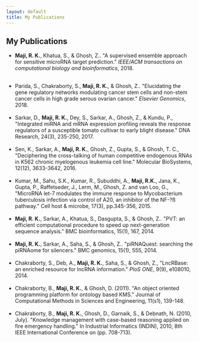 ```yaml
---
layout: default
title: My Publications
---
```

<h2> My Publications </h2>

* **Maji, R. K.**, Khatua, S., & Ghosh, Z.. "A supervised ensemble approach for
sensitive microRNA target prediction." *IEEE/ACM transactions
on computational biology and bioinformatics*, 2018.<br/><br/>
<!--- * **Maji, R. K.**, Khatua, S., & Ghosh, Z.. "An ensemble based approach towards
# sensitive miRNA target prediction." Accepted in 5th International Doctoral
# Symposium on Advanced Computing and Systems for Security Springer, 2018.<br/><br/>--->
* Parida, S., Chakraborty, S., **Maji, R. K.**, & Ghosh, Z.. "Elucidating the gene
regulatory networks modulating cancer stem cells and non-stem cancer cells in
high grade serous ovarian cancer." *Elsevier Genomics*, 2018.<br/><br/>
* Sarkar, D., **Maji, R. K.**, Dey, S., Sarkar, A., Ghosh, Z., & Kundu, P.,
"Integrated miRNA and mRNA expression profiling reveals the response
regulators of a susceptible tomato cultivar to early blight disease." DNA
Research, 24(3), 235-250, 2017.<br/><br/>
* Sen, K., Sarkar, A., **Maji, R. K.**, Ghosh, Z., Gupta, S., & Ghosh, T. C.,
"Deciphering the cross-talking of human competitive endogenous RNAs in K562
chronic myelogenous leukemia cell line." Molecular BioSystems, 12(12),
3633-3642, 2016.<br/><br/>
* Kumar, M., Sahu, S.K., Kumar, R., Subuddhi, A., **Maji, R.K.**, Jana, K.,
Gupta, P., Raffetseder, J., Lerm, M., Ghosh, Z. and van Loo, G., "MicroRNA
let-7 modulates the immune response to Mycobacterium tuberculosis infection
via control of A20, an inhibitor of the NF-?ß pathway." Cell host & microbe,
17(3), pp.345-356, 2015.<br/><br/>
* **Maji, R. K.**, Sarkar, A., Khatua, S., Dasgupta, S., & Ghosh, Z.. "PVT: an
efficient computational procedure to speed up next-generation sequence
analysis." BMC bioinformatics, 15(1), 167, 2014.<br/><br/>
* **Maji, R. K.**, Sarkar, A., Saha, S., & Ghosh, Z.. "piRNAQuest: searching the
piRNAome for silencers." BMC genomics, 15(1), 555, 2014.<br/><br/>
* Chakraborty, S., Deb, A., **Maji, R. K.**, Saha, S., & Ghosh, Z., "LncRBase: an
enriched resource for lncRNA information." *PloS ONE*, 9(9), e108010, 2014.<br/><br/>
* Chakraborty, B., **Maji, R. K.**, & Ghosh, D. (2011). "An object oriented
programming platform for ontology based KMS." Journal of Computational
Methods in Sciences and Engineering, 11(s1), 139-148.<br/><br/>
* Chakraborty, B., **Maji, R. K.**, Ghosh, D., Garnaik, S., & Debnath, N. (2010,
July). "Knowledge management with case-based reasoning applied on fire
emergency handling." In Industrial Informatics (INDIN), 2010, 8th IEEE
International Conference on (pp. 708-713).<br/><br/>
